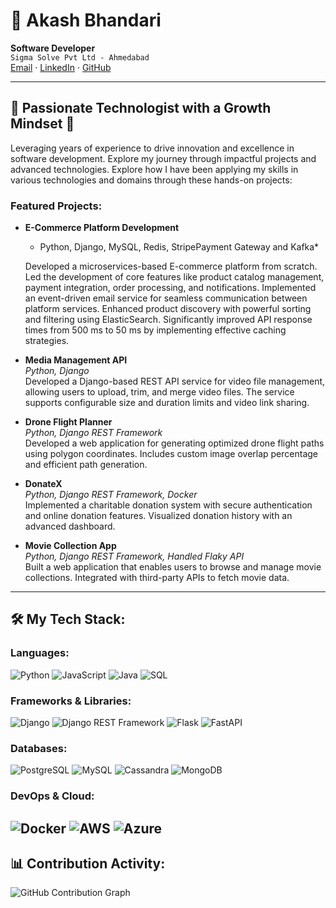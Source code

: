 # 🚀 Akash Bhandari
**Software Developer**  
`Sigma Solve Pvt Ltd - Ahmedabad`  
[Email](mailto:akashrajk54@gmail.com) · [LinkedIn](https://www.linkedin.com/in/akash--bhandari/) · [GitHub](https://github.com/akashrajk54)

---
## 🌟 Passionate Technologist with a Growth Mindset 🌱
Leveraging years of experience to drive innovation and excellence in software development. Explore my journey through impactful projects and advanced technologies.
Explore how I have been applying my skills in various technologies and domains through these hands-on projects:

### Featured Projects:

- **E-Commerce Platform Development**
  * Python, Django, MySQL, Redis, StripePayment Gateway and Kafka*

  Developed a microservices-based E-commerce platform from scratch. Led the development of core features like product catalog management, payment integration, order processing, and notifications. Implemented an event-driven email service for seamless communication between platform services. Enhanced product discovery with powerful sorting and filtering using ElasticSearch. Significantly improved API response times from 500 ms to 50 ms by implementing effective caching strategies.

- **Media Management API**  
  *Python, Django*  
  Developed a Django-based REST API service for video file management, allowing users to upload, trim, and merge video files. The service supports configurable size and duration limits and video link sharing.

- **Drone Flight Planner**  
  *Python, Django REST Framework*  
  Developed a web application for generating optimized drone flight paths using polygon coordinates. Includes custom image overlap percentage and efficient path generation.

- **DonateX**  
  *Python, Django REST Framework, Docker*  
  Implemented a charitable donation system with secure authentication and online donation features. Visualized donation history with an advanced dashboard.

- **Movie Collection App**  
  *Python, Django REST Framework, Handled Flaky API*  
  Built a web application that enables users to browse and manage movie collections. Integrated with third-party APIs to fetch movie data.

---

## 🛠 My Tech Stack:
### **Languages:**
![Python](https://img.shields.io/badge/Python-3776AB?style=flat&logo=python&logoColor=ffffff) ![JavaScript](https://img.shields.io/badge/JavaScript-F7DF1E?style=flat&logo=javascript&logoColor=000000) ![Java](https://img.shields.io/badge/Java-007396?style=flat&logo=java&logoColor=ffffff) ![SQL](https://img.shields.io/badge/SQL-003B57?style=flat&logo=sqlite&logoColor=ffffff)

### **Frameworks & Libraries:**
![Django](https://img.shields.io/badge/Django-092D26?style=flat&logo=django&logoColor=ffffff) ![Django REST Framework](https://img.shields.io/badge/Django%20REST%20Framework-000000?style=flat&logo=django&logoColor=ffffff) ![Flask](https://img.shields.io/badge/Flask-000000?style=flat&logo=flask&logoColor=ffffff) ![FastAPI](https://img.shields.io/badge/FastAPI-009688?style=flat&logo=fastapi&logoColor=ffffff)

### **Databases:**
![PostgreSQL](https://img.shields.io/badge/PostgreSQL-4169E1?style=flat&logo=postgresql&logoColor=ffffff) ![MySQL](https://img.shields.io/badge/MySQL-0000FF?style=flat&logo=mysql&logoColor=ffffff) ![Cassandra](https://img.shields.io/badge/Cassandra-1287B1?style=flat&logo=apache-cassandra&logoColor=ffffff) ![MongoDB](https://img.shields.io/badge/MongoDB-47A248?style=flat&logo=mongodb&logoColor=ffffff)

### **DevOps & Cloud:**
![Docker](https://img.shields.io/badge/Docker-2496ED?style=flat&logo=docker&logoColor=ffffff) ![AWS](https://img.shields.io/badge/AWS-232F3E?style=flat&logo=amazonaws&logoColor=ffffff) ![Azure](https://img.shields.io/badge/Azure-0078D4?style=flat&logo=microsoftazure&logoColor=ffffff)
---

## 📊 Contribution Activity:
![GitHub Contribution Graph](https://github.com/akashrajk54.png)






















<!--
**akashrajk54/akashrajk54** is a ✨ _special_ ✨ repository because its `README.md` (this file) appears on your GitHub profile.

Here are some ideas to get you started:

- 🔭 I’m currently working on ...
- 🌱 I’m currently learning ...
- 👯 I’m looking to collaborate on ...
- 🤔 I’m looking for help with ...
- 💬 Ask me about ...
- 📫 How to reach me: ...
- 😄 Pronouns: ...
- ⚡ Fun fact: ...
-->
